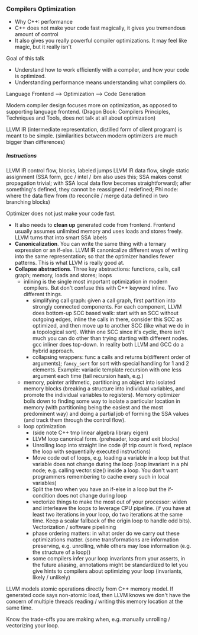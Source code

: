 ### Compilers Optimization

* Why C++: performance
* C++ does not make your code fast magically, it gives you tremendous amount of control
* It also gives you really powerful compiler optimizations. It may feel like magic, but it really isn't

Goal of this talk
* Understand how to work efficiently with a compiler, and how your code is optimized.
* Understanding performance means understanding what compilers do.

Language Frontend --> Optimization --> Code Generation

Modern compiler design focuses more on optimization, as opposed to supporting language frontend.
(Dragon Book: Compilers Principles, Techniques and Tools, does not talk at all about optimization)

LLVM IR (intermediate representation, distilled form of client program) is meant to be simple. (similarities between modern optimizers are much bigger than differences)

##### Instructions

LLVM IR control flow, blocks, labeled jumps
LLVM IR data flow, single static assignment (SSA form, gcc / intel / ibm also uses this; SSA makes const propagation trivial; with SSA local data flow becomes straightforward); after something's defined, they cannot be reassigned / redefined; Phi node: where the data flew from (to reconcile / merge data defined in two branching blocks)

Optimizer does not just make your code fast.
* It also needs to **clean up** generated code from frontend. Frontend usually assumes unlimited memory and uses loads and stores freely. LLVM turns that into smart SSA labels
* **Canonicalization**. You can write the same thing with a ternary expression or an if-else. LLVM IR canonicalize different ways of writing into the same representation; so that the optimizer handles fewer patterns. This is what LLVM is really good at.
* **Collapse abstractions**. Three key abstractions: functions, calls, call graph; memory, loads and stores; loops
  * inlining is the single most important optimization in modern compilers. But don't confuse this with C++ keyword inline. Two different things.
    * simplifying call graph: given a call graph, first partition into strongly connected components. For each component, LLVM does bottom-up SCC based walk: start with an SCC without outgoing edges, inline the calls in there, consider this SCC as optimized, and then move up to another SCC (like what we do in a topological sort). Within one SCC since it's cyclic, there isn't much you can do other than trying starting with different nodes. gcc inliner does top-down. In reality both LLVM and GCC do a hybrid approach.
    * collapsing wrappers: func a calls and returns b(different order of arguments); `fancy_sort` for sort with special handling for 1 and 2 elements. Example: variadic template recursion with one less argument each time (tail recursion hash, e.g.)
  * memory, pointer arithmetic, partitioning an object into isolated memory blocks (breaking a structure into individual variables, and promote the individual variables to registers). Memory optimizer boils down to finding some way to isolate a particular location in memory (with partitioning being the easiest and the most predominent way) and doing a partial job of forming the SSA values (and track them through the control flow).
  * loop optimization
    * (side note C++ tmp linear algebra library eigen)
    * LLVM loop canonical form. (preheader, loop and exit blocks)
    * Unrolling loop into straight line code (if trip count is fixed, replace the loop with sequentially executed instructions)
    * Move code out of loops, e.g. loading a variable in a loop but that variable does not change during the loop (loop invariant in a phi node; e.g. calling vector.size() inside a loop. You don't want programmers remembering to cache every such in local variables)
    * Split the two when you have an if-else in a loop but the if-condition does not change during loop
    * vectorize things to make the most out of your processor: widen and interleave the loops to leverage CPU pipeline. (if you have at least two iterations in your loop, do two iterations at the same time. Keep a scalar fallback of the origin loop to handle odd bits). Vectorization / software pipelining
    * phase ordering matters: in what order do we carry out these optimizations matter. (some transformations are information preserving, e.g. unrolling, while others may lose information (e.g. the structure of a loop))
    * some compilers infer your loop invariants from your asserts, in the future aliasing, annotations might be standardized to let you give hints to compilers about optimizing your loop (invariants, likely / unlikely)

LLVM models atomic operations directly from C++ memory model. If generated code says non-atomic load, then LLVM knows we don't have the concern of multiple threads reading / writing this memory location at the same time.

Know the trade-offs you are making when, e.g. manually unrolling / vectorizing your loop.



